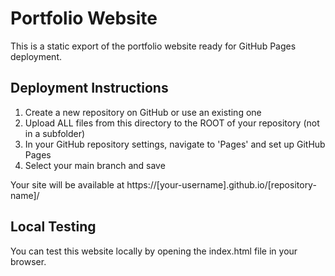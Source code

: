 # Portfolio Website

This is a static export of the portfolio website ready for GitHub Pages deployment.

## Deployment Instructions

1. Create a new repository on GitHub or use an existing one
2. Upload ALL files from this directory to the ROOT of your repository (not in a subfolder)
3. In your GitHub repository settings, navigate to 'Pages' and set up GitHub Pages
4. Select your main branch and save

Your site will be available at https://[your-username].github.io/[repository-name]/

## Local Testing

You can test this website locally by opening the index.html file in your browser.
